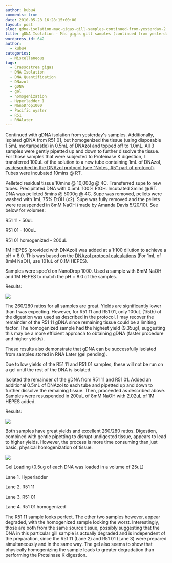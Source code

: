 ```yaml
---
author: kubu4
comments: true
date: 2010-05-28 16:28:15+00:00
layout: post
slug: gdna-isolation-mac-gigas-gill-samples-continued-from-yesterday-2
title: gDNA Isolation - Mac gigas gill samples (continued from yesterday)
wordpress_id: 642
author:
  - kubu4
categories:
  - Miscellaneous
tags:
  - Crassostrea gigas
  - DNA Isolation
  - DNA Quantification
  - DNazol
  - gDNA
  - gel
  - homogenization
  - Hyperladder I
  - NanoDrop1000
  - Pacific oyster
  - R51
  - RNAlater
---
```


Continued with gDNA isolation from yesterday's samples. Additionally, isolated gDNA from R51 01, but homogenized the tissue (using disposable 1.5mL mortar/pestle) in 0.5mL of DNAzol and topped off to 1.0mL. All 3 samples were gently pipetted up and down to further dissolve the tissue. For those samples that were subjected to Proteinase K digestion, I transferred 100uL of the solution to a new tube containing 1mL of DNAzol, [as described in the DNAzol protocol (see "Notes, #5" part of protocol)](http://www.mrcgene.com/dnazol.htm). Tubes were incubated 10mins @ RT.

Pelleted residual tissue 10mins @ 10,000g @ 4C. Transferred supe to new tubes. Precipitated DNA with 0.5mL 100% EtOH. Incubated 3mins @ RT. DNA was pelleted 5mins @ 5000g @ 4C. Supe was removed, pellets were washed with 1mL 75% EtOH (x2). Supe was fully removed and the pellets were resuspended in 8mM NaOH (made by Amanda Davis 5/20/10). See below for volumes:

R51 11 - 50uL

R51 01 - 100uL

R51 01 homogenized - 200uL

1M HEPES (provided with DNAzol) was added at a 1:100 dilution to achieve a pH = 8.0. This was based on the [DNAzol protocol calculations](http://www.mrcgene.com/dnazol.htm) (For 1mL of 8mM NaOH, use 101uL of 0.1M HEPES).

Samples were spec'd on NanoDrop 1000. Used a sample with 8mM NaOH and 1M HEPES to match the pH = 8.0 of the samples.

Results:

![](http://eagle.fish.washington.edu/Arabidopsis/20100528%20gDNA-01.JPG)

The 260/280 ratios for all samples are great. Yields are significantly lower than I was expecting. However, for R51 11 and R51 01, only 100uL (1/5th) of the digestion was used as described in the protocol. I may recover the remainder of the R51 11 gDNA since remaining tissue could be a limiting factor. The homogenized sample had the highest yield (9.35ug), suggesting this may be a more efficient approach to obtaining gDNA (faster procedure and higher yields).

These results also demonstrate that gDNA can be successfully isolated from samples stored in RNA Later (gel pending).

Due to low yields of the R51 11 and R51 01 samples, these will not be run on a gel until the rest of the DNA is isolated.

Isolated the remainder of the gDNA from R51 11 and R51 01. Added an additional 0.5mL of DNAzol to each tube and pipetted up and down to further dissolve the remaining tissue. Then, proceeded as described above. Samples were resuspended in 200uL of 8mM NaOH with 2.02uL of 1M HEPES added.

Results:

![](http://eagle.fish.washington.edu/Arabidopsis/20100528%20gDNA-02.JPG)

Both samples have great yields and excellent 260/280 ratios. Digestion, combined with gentle pipetting to disrupt undigested tissue, appears to lead to higher yields. However, the process is more time consuming than just basic, physical homogenization of tissue.

![](http://eagle.fish.washington.edu/Arabidopsis/20100601-01.jpg)

Gel Loading (0.5ug of each DNA was loaded in a volume of 25uL)

Lane 1. Hyperladder

Lane 2. R51 11

Lane 3. R51 01

Lane 4. R51 01 homogenized

The R51 11 sample looks perfect. The other two samples however, appear degraded, with the homogenized sample looking the worst. Interestingly, those are both from the same source tissue, possibly suggesting that the DNA in this particular gill sample is actually degraded and is independent of the preparation, since the R51 11 (Lane 2) and R51 01 (Lane 3) were prepared simultaneously and in the same way. The gel also seems to show that physically homogenizing the sample leads to greater degradation than performing the Proteinase K digestion.
